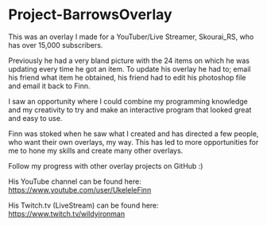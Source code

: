 # Project-BarrowsOverlay
This was an overlay I made for a YouTuber/Live Streamer, Skourai_RS, who has over 15,000 subscribers.

Previously he had a very bland picture with the 24 items on which he was updating every time he got an item. To update his overlay he had to; email his friend what item he obtained, his friend had to edit his photoshop file and email it back to Finn.

I saw an opportunity where I could combine my programming knowledge and my creativity to try and make an interactive program that looked great and easy to use. 

Finn was stoked when he saw what I created and has directed a few people, who want their own overlays, my way. This has led to more opportunities for me to hone my skills and create many other overlays.

Follow my progress with other overlay projects on GitHub :)


His YouTube channel can be found here: https://www.youtube.com/user/UkeleleFinn

His Twitch.tv (LiveStream) can be found here: https://www.twitch.tv/wildyironman
